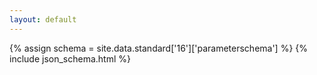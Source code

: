 ```yaml
---
layout: default
---
```


{% assign schema = site.data.standard['16']['parameterschema'] %}
{% include json_schema.html %}
